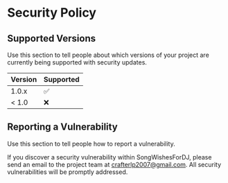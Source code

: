 # Security Policy

## Supported Versions

Use this section to tell people about which versions of your project are currently being supported with security updates.

| Version | Supported          |
|---------|--------------------|
| 1.0.x   | :white_check_mark: |
| < 1.0   | :x:                |

## Reporting a Vulnerability

Use this section to tell people how to report a vulnerability.

If you discover a security vulnerability within SongWishesForDJ, please send an email to the project team at crafterlp2007@gmail.com. All security vulnerabilities will be promptly addressed.
